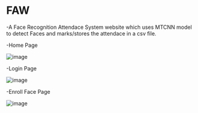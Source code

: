 # FAW
-A Face Recognition Attendace System website which uses MTCNN model to detect Faces and marks/stores the attendace in a csv file.


-Home Page

![image](https://github.com/MuzammilShaikh3/Face-Attendance-Web-/assets/30564975/68c8b3c6-2ca0-4e54-921f-bc16d2d0e68b)


-Login Page

![image](https://github.com/MuzammilShaikh3/Face-Attendance-Web-/assets/30564975/a3e10a3c-e40f-4406-8ac0-4cd9b74260ee)


-Enroll Face Page

![image](https://github.com/MuzammilShaikh3/Face-Attendance-Web-/assets/30564975/7f4b269c-9da0-4c5f-a168-b6f9ee938d41)
